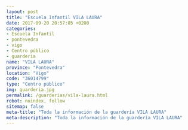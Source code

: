 ```yaml
---
layout: post
title: "Escuela Infantil VILA LAURA"
date: 2017-09-20 20:57:05 +0200
categories:
- Escuela Infantil
- pontevedra
- vigo
- Centro público
- guarderia
name: "VILA LAURA"
province: "Pontevedra"
location: "Vigo"
code: "36014799"
type: "Centro público"
img: guarderia.jpg
permalink: /guarderias/vila-laura.html
robot: noindex, follow
sitemap: false
meta-title: "Toda la información de la guardería VILA LAURA"
meta-description: "Toda la información de la guardería VILA LAURA"
---
```

